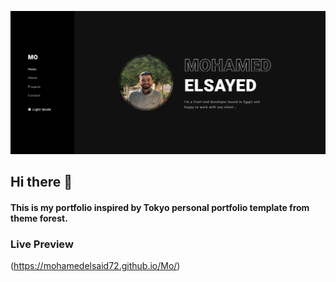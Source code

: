 ![This is my portfolio inspired by Tokyo personal portfolio template from theme forest.](https://github.com/mohamedelsaid72/Mo/blob/main/PortfolioTemplate.PNG?raw=true)
## Hi there 👋
#### This is my portfolio inspired by Tokyo personal portfolio template from theme forest.

### Live Preview
(https://mohamedelsaid72.github.io/Mo/)  





